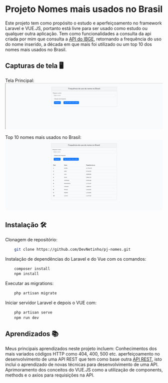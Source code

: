 # Projeto Nomes mais usados no Brasil
Este projeto tem como propósito o estudo e aperfeiçoamento no framework Laravel e VUE.JS, portanto está livre para ser usado como estudo ou qualquer outra aplicação.
Tem como funcionalidades a consulta da api criada por mim que consulta a [API do IBGE](https://servicodados.ibge.gov.br/api/docs/nomes?versao=2), retornando a frequência do uso do nome inserido, a década em que mais foi utilizado ou um top 10 dos nomes mais usados no Brasil.





## Capturas de tela 🖥️

Tela Principal:
![Tela Principal](public/images/nomes.png)

Top 10 nomes mais usados no Brasil:
![Top 10 nomes mais usados](public/images/mais_usados.png)



## Instalação 🛠️

Clonagem de repositório:

```bash
    git clone https://github.com/DevNetinho/pj-nomes.git
```
   

Instalação de dependências do Laravel e do Vue com os comandos:

```bash
    composer install    
    npm install
```

Executar as migrations:

```bash
    php artisan migrate
```

Iniciar servidor Laravel e depois o VUE com:

```bash
    php artisan serve
    npm run dev
```
## Aprendizados 📚

Meus principais aprendizados neste projeto incluem: Conhecimentos dos mais variados códigos HTTP como 404, 400, 500 etc. aperfeiçoamento no desenvolvimento de uma API REST que tem como base outra [API REST](https://servicodados.ibge.gov.br/api/docs/nomes?versao=2), isto inclui o aprendizado de novas técnicas para desenvolvimento de uma API. Aprimoramento dos conceitos do VUE.JS como a utilização de components, methods e o axios para requisições na API.
